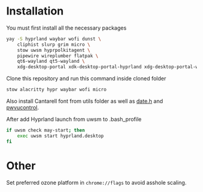 # Installation

You must first install all the necessary packages
```bash
yay -S hyprland waybar wofi dunst \
	cliphist slurp grim micro \
	stow uwsm hyprpolkitagent \
	pipewire wireplumber flatpak \
	qt6-wayland qt5-wayland \
	xdg-desktop-portal xdk-desktop-portal-hyprland xdg-desktop-portal-wlr
```

Clone this repository and run this command inside cloned folder
```bash
stow alacritty hypr waybar wofi micro
```

Also install Cantarell font from utils folder as well as [date.h](https://github.com/HowardHinnant/date) and [pwvucontrol](https://github.com/saivert/pwvucontrol).

After add Hyprland launch from uwsm to .bash_profile
```bash
if uwsm check may-start; then
    exec uwsm start hyprland.desktop
fi
```

# Other
Set preferred ozone platform in `chrome://flags` to avoid asshole scaling.
